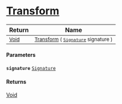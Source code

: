 # [Transform](./TranslatePreproc-100663868.md)



| Return | Name | 
| --- | --- | 
| <sub>[Void](https://docs.microsoft.com/en-us/dotnet/api/System.Void)</sub>| <sub>[Transform](./TranslatePreproc-100663868.md) ( [`Signature`](./../../../../Signature.md) signature )</sub>| <br>


#### Parameters
**`signature`**  [`Signature`](./../../../../Signature.md)<br>
#### Returns
[Void](https://docs.microsoft.com/en-us/dotnet/api/System.Void)
